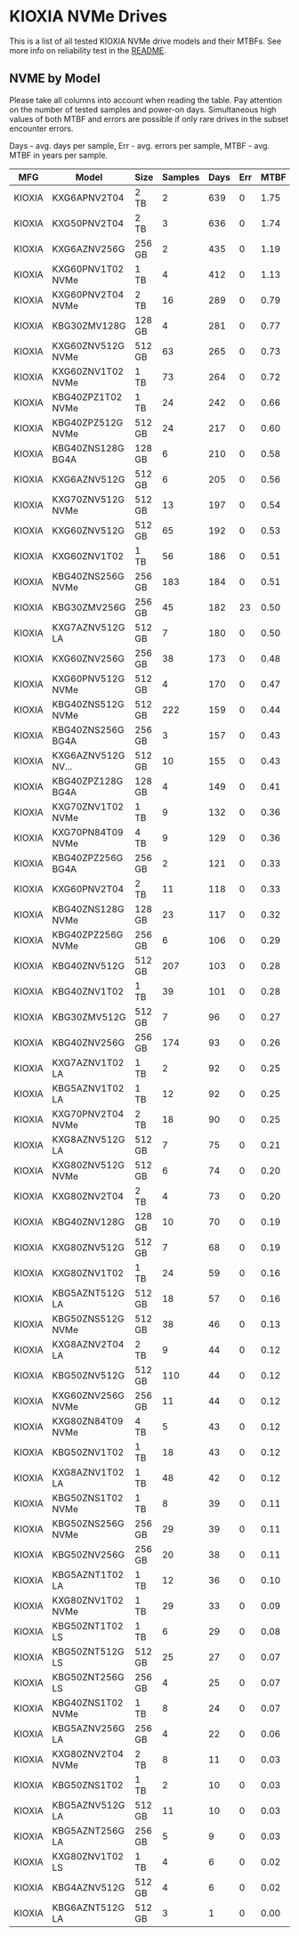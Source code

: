 KIOXIA NVMe Drives
==================

This is a list of all tested KIOXIA NVMe drive models and their MTBFs. See more
info on reliability test in the [README](https://github.com/linuxhw/SMART).

NVME by Model
------------

Please take all columns into account when reading the table. Pay attention on the
number of tested samples and power-on days. Simultaneous high values of both MTBF
and errors are possible if only rare drives in the subset encounter errors.

Days - avg. days per sample,
Err  - avg. errors per sample,
MTBF - avg. MTBF in years per sample.

| MFG       | Model              | Size   | Samples | Days  | Err   | MTBF |
|-----------|--------------------|--------|---------|-------|-------|------|
| KIOXIA    | KXG6APNV2T04       | 2 TB   | 2       | 639   | 0     | 1.75   |
| KIOXIA    | KXG50PNV2T04       | 2 TB   | 3       | 636   | 0     | 1.74   |
| KIOXIA    | KXG6AZNV256G       | 256 GB | 2       | 435   | 0     | 1.19   |
| KIOXIA    | KXG60PNV1T02 NVMe  | 1 TB   | 4       | 412   | 0     | 1.13   |
| KIOXIA    | KXG60PNV2T04 NVMe  | 2 TB   | 16      | 289   | 0     | 0.79   |
| KIOXIA    | KBG30ZMV128G       | 128 GB | 4       | 281   | 0     | 0.77   |
| KIOXIA    | KXG60ZNV512G NVMe  | 512 GB | 63      | 265   | 0     | 0.73   |
| KIOXIA    | KXG60ZNV1T02 NVMe  | 1 TB   | 73      | 264   | 0     | 0.72   |
| KIOXIA    | KBG40ZPZ1T02 NVMe  | 1 TB   | 24      | 242   | 0     | 0.66   |
| KIOXIA    | KBG40ZPZ512G NVMe  | 512 GB | 24      | 217   | 0     | 0.60   |
| KIOXIA    | KBG40ZNS128G BG4A  | 128 GB | 6       | 210   | 0     | 0.58   |
| KIOXIA    | KXG6AZNV512G       | 512 GB | 6       | 205   | 0     | 0.56   |
| KIOXIA    | KXG70ZNV512G NVMe  | 512 GB | 13      | 197   | 0     | 0.54   |
| KIOXIA    | KXG60ZNV512G       | 512 GB | 65      | 192   | 0     | 0.53   |
| KIOXIA    | KXG60ZNV1T02       | 1 TB   | 56      | 186   | 0     | 0.51   |
| KIOXIA    | KBG40ZNS256G NVMe  | 256 GB | 183     | 184   | 0     | 0.51   |
| KIOXIA    | KBG30ZMV256G       | 256 GB | 45      | 182   | 23    | 0.50   |
| KIOXIA    | KXG7AZNV512G LA    | 512 GB | 7       | 180   | 0     | 0.50   |
| KIOXIA    | KXG60ZNV256G       | 256 GB | 38      | 173   | 0     | 0.48   |
| KIOXIA    | KXG60PNV512G NVMe  | 512 GB | 4       | 170   | 0     | 0.47   |
| KIOXIA    | KBG40ZNS512G NVMe  | 512 GB | 222     | 159   | 0     | 0.44   |
| KIOXIA    | KBG40ZNS256G BG4A  | 256 GB | 3       | 157   | 0     | 0.43   |
| KIOXIA    | KXG6AZNV512G NV... | 512 GB | 10      | 155   | 0     | 0.43   |
| KIOXIA    | KBG40ZPZ128G BG4A  | 128 GB | 4       | 149   | 0     | 0.41   |
| KIOXIA    | KXG70ZNV1T02 NVMe  | 1 TB   | 9       | 132   | 0     | 0.36   |
| KIOXIA    | KXG70PN84T09 NVMe  | 4 TB   | 9       | 129   | 0     | 0.36   |
| KIOXIA    | KBG40ZPZ256G BG4A  | 256 GB | 2       | 121   | 0     | 0.33   |
| KIOXIA    | KXG60PNV2T04       | 2 TB   | 11      | 118   | 0     | 0.33   |
| KIOXIA    | KBG40ZNS128G NVMe  | 128 GB | 23      | 117   | 0     | 0.32   |
| KIOXIA    | KBG40ZPZ256G NVMe  | 256 GB | 6       | 106   | 0     | 0.29   |
| KIOXIA    | KBG40ZNV512G       | 512 GB | 207     | 103   | 0     | 0.28   |
| KIOXIA    | KBG40ZNV1T02       | 1 TB   | 39      | 101   | 0     | 0.28   |
| KIOXIA    | KBG30ZMV512G       | 512 GB | 7       | 96    | 0     | 0.27   |
| KIOXIA    | KBG40ZNV256G       | 256 GB | 174     | 93    | 0     | 0.26   |
| KIOXIA    | KXG7AZNV1T02 LA    | 1 TB   | 2       | 92    | 0     | 0.25   |
| KIOXIA    | KBG5AZNV1T02 LA    | 1 TB   | 12      | 92    | 0     | 0.25   |
| KIOXIA    | KXG70PNV2T04 NVMe  | 2 TB   | 18      | 90    | 0     | 0.25   |
| KIOXIA    | KXG8AZNV512G LA    | 512 GB | 7       | 75    | 0     | 0.21   |
| KIOXIA    | KXG80ZNV512G NVMe  | 512 GB | 6       | 74    | 0     | 0.20   |
| KIOXIA    | KXG80ZNV2T04       | 2 TB   | 4       | 73    | 0     | 0.20   |
| KIOXIA    | KBG40ZNV128G       | 128 GB | 10      | 70    | 0     | 0.19   |
| KIOXIA    | KXG80ZNV512G       | 512 GB | 7       | 68    | 0     | 0.19   |
| KIOXIA    | KXG80ZNV1T02       | 1 TB   | 24      | 59    | 0     | 0.16   |
| KIOXIA    | KBG5AZNT512G LA    | 512 GB | 18      | 57    | 0     | 0.16   |
| KIOXIA    | KBG50ZNS512G NVMe  | 512 GB | 38      | 46    | 0     | 0.13   |
| KIOXIA    | KXG8AZNV2T04 LA    | 2 TB   | 9       | 44    | 0     | 0.12   |
| KIOXIA    | KBG50ZNV512G       | 512 GB | 110     | 44    | 0     | 0.12   |
| KIOXIA    | KXG60ZNV256G NVMe  | 256 GB | 11      | 44    | 0     | 0.12   |
| KIOXIA    | KXG80ZN84T09 NVMe  | 4 TB   | 5       | 43    | 0     | 0.12   |
| KIOXIA    | KBG50ZNV1T02       | 1 TB   | 18      | 43    | 0     | 0.12   |
| KIOXIA    | KXG8AZNV1T02 LA    | 1 TB   | 48      | 42    | 0     | 0.12   |
| KIOXIA    | KBG50ZNS1T02 NVMe  | 1 TB   | 8       | 39    | 0     | 0.11   |
| KIOXIA    | KBG50ZNS256G NVMe  | 256 GB | 29      | 39    | 0     | 0.11   |
| KIOXIA    | KBG50ZNV256G       | 256 GB | 20      | 38    | 0     | 0.11   |
| KIOXIA    | KBG5AZNT1T02 LA    | 1 TB   | 12      | 36    | 0     | 0.10   |
| KIOXIA    | KXG80ZNV1T02 NVMe  | 1 TB   | 29      | 33    | 0     | 0.09   |
| KIOXIA    | KBG50ZNT1T02 LS    | 1 TB   | 6       | 29    | 0     | 0.08   |
| KIOXIA    | KBG50ZNT512G LS    | 512 GB | 25      | 27    | 0     | 0.07   |
| KIOXIA    | KBG50ZNT256G LS    | 256 GB | 4       | 25    | 0     | 0.07   |
| KIOXIA    | KBG40ZNS1T02 NVMe  | 1 TB   | 8       | 24    | 0     | 0.07   |
| KIOXIA    | KBG5AZNV256G LA    | 256 GB | 4       | 22    | 0     | 0.06   |
| KIOXIA    | KXG80ZNV2T04 NVMe  | 2 TB   | 8       | 11    | 0     | 0.03   |
| KIOXIA    | KBG50ZNS1T02       | 1 TB   | 2       | 10    | 0     | 0.03   |
| KIOXIA    | KBG5AZNV512G LA    | 512 GB | 11      | 10    | 0     | 0.03   |
| KIOXIA    | KBG5AZNT256G LA    | 256 GB | 5       | 9     | 0     | 0.03   |
| KIOXIA    | KXG80ZNV1T02 LS    | 1 TB   | 4       | 6     | 0     | 0.02   |
| KIOXIA    | KBG4AZNV512G       | 512 GB | 4       | 6     | 0     | 0.02   |
| KIOXIA    | KBG6AZNT512G LA    | 512 GB | 3       | 1     | 0     | 0.00   |
